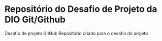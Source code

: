 # Repositório do Desafio de Projeto da DIO Git/Github
Desafio de projeto GitHub
Repositório criado para o desafio do projeto
